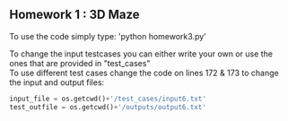 ## Homework 1 : 3D Maze
To use the code simply type: 'python homework3.py'


To change the input testcases you can either write your own or use the ones that are provided in "test_cases"
<br />
To use different test cases change the code on lines 172 & 173 to change the input and output files:
```python
input_file = os.getcwd()+'/test_cases/input6.txt'
test_outfile = os.getcwd()+'/outputs/output6.txt'
```

